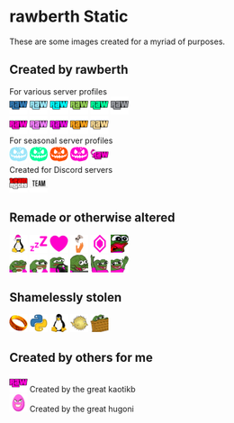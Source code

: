 # rawberth Static

These are some images created for a myriad of purposes.

## Created by rawberth
For various server profiles<br>
<img src="rawmojis/emblem/blue.png" width=32 height=32> <img src="rawmojis/emblem/duck.png" width=32 height=32> <img src="rawmojis/emblem/cyan.png" width=32 height=32> <img src="rawmojis/emblem/grass.png" width=32 height=32> <img src="rawmojis/emblem/green.png" width=32 height=32> <img src="rawmojis/emblem/grey.png" width=32 height=32>
<br>
<img src="rawmojis/emblem/pink.png" width=32 height=32> <img src="rawmojis/emblem/_boost.png" width=32 height=32> <img src="rawmojis/emblem/_heist.png" width=32 height=32> <img src="rawmojis/emblem/_nomad.png" width=32 height=32> <img src="rawmojis/emblem/_rdogg.png" width=32 height=32>
<br>
For seasonal server profiles<br>
<img src="rawmojis/halloween/emblem_duck.png" width=32 height=32> <img src="rawmojis/halloween/emblem_green.png" width=32 height=32> <img src="rawmojis/halloween/emblem_orange.png" width=32 height=32> <img src="rawmojis/halloween/emblem_pink.png" width=32 height=32> <img src="rawmojis/christmas/emblem_pink.png" width=32 height=32>
<br>
Created for Discord servers<br>
<img src="created/mcceoteam1.webp" width=32 height=32> <img src="created/mcceoteam2.webp" width=32 height=32>

## Remade or otherwise altered
<img src="remade/linux_xmas.webp" width=32 height=32> <img src="remade/sleep.png" width=32 height=32> <img src="remade/heart.png" width=32 height=32> <img src="remade/gamersoutreach.webp" width=32 height=32> <img src="remade/booster.png" width=32 height=32> <img src="remade/pepeomg.png" width=32 height=32>
<br>
<img src="remade/pepecoffeehiss.gif" width=32 height=32> <img src="remade/pepecoffeelook.png" width=32 height=32> <img src="remade/pepedrive.gif" width=32 height=32> <img src="remade/pepekeybang.gif" width=32 height=32> <img src="remade/pepewaveover.gif" width=32 height=32> <img src="remade/pepewaveside.gif" width=32 height=32>

## Shamelessly stolen
<img src="stolen/onering.webp" width=32 height=32> <img src="stolen/python.webp" width=32 height=32> <img src="stolen/linux.webp" width=32 height=32> <img src="stolen/openbsd.webp" width=32 height=32> <img src="stolen/pepehide.webp" width=32 height=32>

## Created by others for me
<img src="gifted/rawnimate.gif" width=32 height=32> Created by the great kaotikb
<br>
<img src="gifted/rawegg.webp" width=32 height=32> Created by the great hugoni
